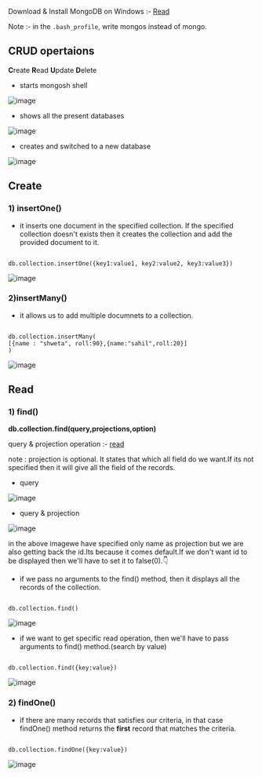 Download & Install MongoDB on Windows :- [Read](https://medium.com/@LondonAppBrewery/how-to-download-install-mongodb-on-windows-4ee4b3493514)

Note :- in the ``` .bash_profile ```, write mongos instead of mongo.

## CRUD opertaions

**C**reate **R**ead **U**pdate **D**elete

- starts mongosh shell

![image](https://user-images.githubusercontent.com/75883328/207002271-4a39d77b-b3be-4f53-8b6c-93577f3df476.png)

- shows all the present databases

![image](https://user-images.githubusercontent.com/75883328/207002441-ef935f6c-f9e0-462c-a7a2-86aa9f43e9ea.png)

 - creates and switched to a new database
 
 ![image](https://user-images.githubusercontent.com/75883328/207002530-82c85b17-02ef-425e-9797-a9bd0dbe8882.png)

## Create

### 1) insertOne() 

- it inserts one document in the specified collection. If the specified collection doesn't exists then it creates the collection and add the provided document to it.

```mongosh

db.collection.insertOne({key1:value1, key2:value2, key3:value3})

```

![image](https://user-images.githubusercontent.com/75883328/207002935-0d2081d8-e4a0-4aa8-b202-b4ae66bc48d3.png)

### 2)insertMany()

- it allows us to add multiple documnets to a collection.

```mongosh

db.collection.insertMany(
[{name : "shweta", roll:90},{name:"sahil",roll:20}]
)

```

![image](https://user-images.githubusercontent.com/75883328/207004785-2e182ac8-e3d7-421e-bc34-ea453eded6d1.png)


## Read

### 1) find()

**db.collection.find(query,projections,option)**

query & projection operation :- [read](https://www.mongodb.com/docs/manual/reference/operator/query/)

note : projection is optional. It states that which all field do we want.If its not specified then it will give all the field of the records.

- query

![image](https://user-images.githubusercontent.com/75883328/207010383-49209df3-ecc9-4069-81bd-033fe73b5139.png)


- query & projection

![image](https://user-images.githubusercontent.com/75883328/207011123-a5c94f2c-81bb-4b85-828f-3821a7b12fdf.png)

in the above imagewe have specified only name as projection but we are also getting back the id.Its because it comes default.If we don't want id to be displayed then we'll have to set it to false(0).👇



- if we pass no arguments to the find() method, then it displays all the records of the collection.

```mongosh

db.collection.find()

```

![image](https://user-images.githubusercontent.com/75883328/207006304-9304f7cb-460d-4834-8140-59df8fe97f90.png)

- if we want to get specific read operation, then we'll have to pass arguments to find() method.(search by value)

```mongosh

db.collection.find({key:value})

```

![image](https://user-images.githubusercontent.com/75883328/207007123-77654588-d42e-46fb-8e5f-798030bc44dc.png)

### 2) findOne()

- if there are many records that satisfies our criteria, in that case findOne() method returns the **first** record that matches the criteria. 

```mongosh

db.collection.findOne({key:value})

```

![image](https://user-images.githubusercontent.com/75883328/207007858-461a5812-9a8a-4575-8985-be502b1c5d02.png)

